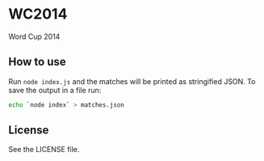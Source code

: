WC2014
======

Word Cup 2014

## How to use

Run `node index.js` and the matches will be printed as stringified JSON.
To save the output in a file run:

```sh
echo `node index` > matches.json
```

## License
See the LICENSE file.
